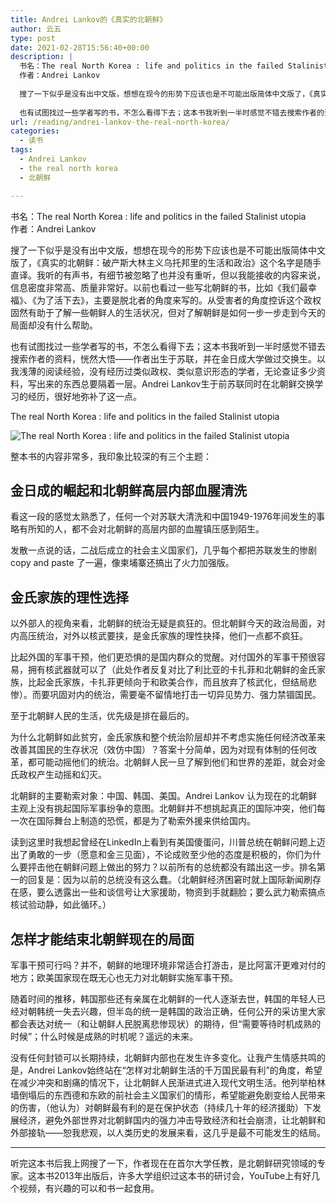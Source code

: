 ```yaml
---
title: Andrei Lankov的《真实的北朝鲜》
author: 云五
type: post
date: 2021-02-28T15:56:40+00:00
description: |
  书名：The real North Korea : life and politics in the failed Stalinist utopia
  作者：Andrei Lankov
  
  搜了一下似乎是没有出中文版，想想在现今的形势下应该也是不可能出版简体中文版了，《真实的北朝鲜：破产斯大林主义乌托邦里的生活和政治》这个名字是随手直译。我听的有声书，有细节被忽略了也并没有重听，但以我能接收的内容来说，信息密度非常高、质量非常好。以前也看过一些写北朝鲜的书，比如《我们最幸福》、《为了活下去》，主要是脱北者的角度来写的。从受害者的角度控诉这个政权固然有助于了解一些朝鲜人的生活状况，但对了解朝鲜是如何一步一步走到今天的局面却没有什么帮助。
  
  也有试图找过一些学者写的书，不怎么看得下去；这本书我听到一半时感觉不错去搜索作者的资料，恍然大悟——作者出生于苏联，并在金日成大学做过交换生。以我浅薄的阅读经验，没有经历过类似政权、类似意识形态的学者，无论查证多少资料，写出来的东西总要隔着一层。Andrei Lankov生于前苏联同时在北朝鲜交换学习的经历，很好地弥补了这一点。
url: /reading/andrei-lankov-the-real-north-korea/
categories:
  - 读书
tags:
  - Andrei Lankov
  - the real north korea
  - 北朝鲜

---
```

书名：The real North Korea : life and politics in the failed Stalinist utopia  
作者：Andrei Lankov

搜了一下似乎是没有出中文版，想想在现今的形势下应该也是不可能出版简体中文版了，《真实的北朝鲜：破产斯大林主义乌托邦里的生活和政治》这个名字是随手直译。我听的有声书，有细节被忽略了也并没有重听，但以我能接收的内容来说，信息密度非常高、质量非常好。以前也看过一些写北朝鲜的书，比如《我们最幸福》、《为了活下去》，主要是脱北者的角度来写的。从受害者的角度控诉这个政权固然有助于了解一些朝鲜人的生活状况，但对了解朝鲜是如何一步一步走到今天的局面却没有什么帮助。

也有试图找过一些学者写的书，不怎么看得下去；这本书我听到一半时感觉不错去搜索作者的资料，恍然大悟——作者出生于苏联，并在金日成大学做过交换生。以我浅薄的阅读经验，没有经历过类似政权、类似意识形态的学者，无论查证多少资料，写出来的东西总要隔着一层。Andrei Lankov生于前苏联同时在北朝鲜交换学习的经历，很好地弥补了这一点。

The real North Korea : life and politics in the failed Stalinist utopia

![The real North Korea : life and politics in the failed Stalinist utopia](https://media.go5.dev/go5dev/media_attachments/files/105/809/601/387/396/998/small/cc57530a3a2d1e1b.png)

整本书的内容非常多，我印象比较深的有三个主题：

## 金日成的崛起和北朝鲜高层内部血腥清洗

看这一段的感觉太熟悉了，任何一个对苏联大清洗和中国1949-1976年间发生的事略有所知的人，都不会对北朝鲜的高层内部的血腥镇压感到陌生。

发散一点说的话，二战后成立的社会主义国家们，几乎每个都把苏联发生的惨剧 copy and paste 了一遍，像柬埔寨还搞出了火力加强版。

## 金氏家族的理性选择

以外部人的视角来看，北朝鲜的统治无疑是疯狂的。但北朝鲜今天的政治局面，对内高压统治，对外以核武要挟，是金氏家族的理性抉择，他们一点都不疯狂。

比起外国的军事干预，他们更恐惧的是国内群众的觉醒。对付国外的军事干预很容易，拥有核武器就可以了（此处作者反复对比了利比亚的卡扎菲和北朝鲜的金氏家族，比起金氏家族，卡扎菲更倾向于和欧美合作，而且放弃了核武化，但结局悲惨）。而要巩固对内的统治，需要毫不留情地打击一切异见势力、强力禁锢国民。

至于北朝鲜人民的生活，优先级是排在最后的。

为什么北朝鲜如此贫穷，金氏家族和整个统治阶层却并不考虑实施任何经济改革来改善其国民的生存状况（效仿中国）？答案十分简单，因为对现有体制的任何改革，都可能动摇他们的统治。北朝鲜人民一旦了解到他们和世界的差距，就会对金氏政权产生动摇和幻灭。

北朝鲜的主要勒索对象：中国、韩国、美国。Andrei Lankov 认为现在的北朝鲜主观上没有挑起国际军事纷争的意图。北朝鲜并不想挑起真正的国际冲突，他们每一次在国际舞台上制造的恐慌，都是为了勒索外援来供给国内。

读到这里时我想起曾经在LinkedIn上看到有美国傻蛋问，川普总统在朝鲜问题上迈出了勇敢的一步（愿意和金三见面），不论成败至少他的态度是积极的，你们为什么要抨击他在朝鲜问题上做出的努力？以前所有的总统都没有踏出这一步。排名第一的回复是：因为以前的总统没有这么蠢。（北朝鲜经济困窘时就上国际新闻刷存在感，要么透露出一些和谈信号让大家援助，物资到手就翻脸；要么武力勒索搞点核试验动静，如此循环。）

## 怎样才能结束北朝鲜现在的局面

军事干预可行吗？并不，朝鲜的地理环境非常适合打游击，是比阿富汗更难对付的地方；欧美国家现在既无心也无力对北朝鲜实施军事干预。

随着时间的推移，韩国那些还有亲属在北朝鲜的一代人逐渐去世，韩国的年轻人已经对朝韩统一失去兴趣，但半岛的统一是韩国的政治正确，任何公开的采访里大家都会表达对统一（和让朝鲜人民脱离悲惨现状）的期待，但“需要等待时机成熟的时候”；什么时候是成熟的时机呢？遥远的未来。

没有任何封锁可以长期持续，北朝鲜内部也在发生许多变化。让我产生情感共鸣的是，Andrei Lankov始终站在“怎样对北朝鲜生活的千万国民最有利”的角度，希望在减少冲突和剧痛的情况下，让北朝鲜人民渐进式进入现代文明生活。他列举柏林墙倒塌后的东西德和东欧的前社会主义国家们的情形，希望能避免剧变给人民带来的伤害，（他认为）对朝鲜最有利的是在保护状态（持续几十年的经济援助）下发展经济，避免外部世界对北朝鲜国内的强力冲击导致经济和社会崩溃，让北朝鲜和外部接轨——恕我悲观，以人类历史的发展来看，这几乎是最不可能发生的结局。

* * *

听完这本书后我上网搜了一下，作者现在在首尔大学任教，是北朝鲜研究领域的专家。这本书2013年出版后，许多大学组织过这本书的研讨会，YouTube上有好几个视频，有兴趣的可以和书一起食用。
